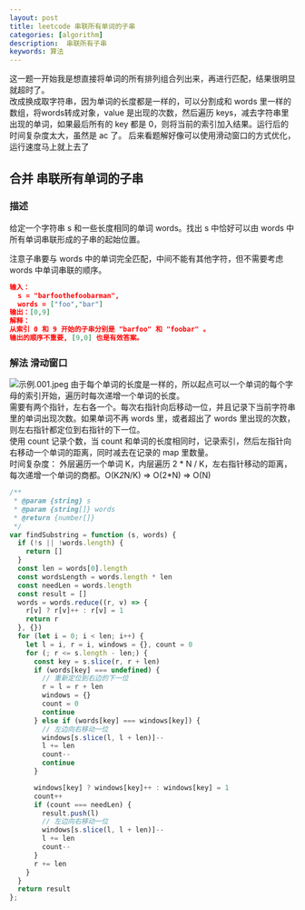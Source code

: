 ```yaml
---  
layout: post  
title: leetcode 串联所有单词的子串
categories: [algorithm] 
description:  串联所有子串
keywords: 算法  
---  
```


这一题一开始我是想直接将单词的所有排列组合列出来，再进行匹配，结果很明显就超时了。  
改成换成取字符串，因为单词的长度都是一样的，可以分割成和 words 里一样的数组，将words转成对象，value 是出现的次数，然后遍历 keys，减去字符串里出现的单词，如果最后所有的 key 都是 0，则将当前的索引加入结果。运行后的时间复杂度太大，虽然是 ac 了。
后来看题解好像可以使用滑动窗口的方式优化，运行速度马上就上去了
## 合并 串联所有单词的子串

### 描述

给定一个字符串 s 和一些长度相同的单词 words。找出 s 中恰好可以由 words 中所有单词串联形成的子串的起始位置。

注意子串要与 words 中的单词完全匹配，中间不能有其他字符，但不需要考虑 words 中单词串联的顺序。
```json
输入：
  s = "barfoothefoobarman",
  words = ["foo","bar"]
输出：[0,9]
解释：
从索引 0 和 9 开始的子串分别是 "barfoo" 和 "foobar" 。
输出的顺序不重要, [9,0] 也是有效答案。

```

### 解法 滑动窗口
![示例.001.jpeg](https://i.loli.net/2020/04/20/2OwiroAxpaYKRdF.jpg)
由于每个单词的长度是一样的，所以起点可以一个单词的每个字母的索引开始，遍历时每次递增一个单词的长度。  
需要有两个指针，左右各一个。每次右指针向后移动一位，并且记录下当前字符串里的单词出现次数。如果单词不再 words 里，或者超出了 words 里出现的次数，则左右指针都定位到右指针的下一位。  
使用 count 记录个数，当 count 和单词的长度相同时，记录索引，然后左指针向右移动一个单词的距离，同时减去在记录的 map 里数量。  
时间复杂度： 外层遍历一个单词 K，内层遍历 2 * N / K，左右指针移动的距离，每次递增一个单词的商都。O(K*2*N/K) => O(2*N) => O(N)
```javascript
/**
 * @param {string} s
 * @param {string[]} words
 * @return {number[]}
 */
var findSubstring = function (s, words) {
  if (!s || !words.length) {
    return []
  }
  const len = words[0].length
  const wordsLength = words.length * len
  const needLen = words.length
  const result = []
  words = words.reduce((r, v) => {
    r[v] ? r[v]++ : r[v] = 1
    return r
  }, {})
  for (let i = 0; i < len; i++) {
    let l = i, r = i, windows = {}, count = 0
    for (; r <= s.length - len;) {
      const key = s.slice(r, r + len)
      if (words[key] === undefined) {
        // 重新定位到右边的下一位
        r = l = r + len
        windows = {}
        count = 0
        continue
      } else if (words[key] === windows[key]) {
        // 左边向右移动一位
        windows[s.slice(l, l + len)]--
        l += len
        count--
        continue
      }

      windows[key] ? windows[key]++ : windows[key] = 1
      count++
      if (count === needLen) {
        result.push(l)
        // 左边向右移动一位
        windows[s.slice(l, l + len)]--
        l += len
        count--
      }
      r += len
    }
  }
  return result
};
```